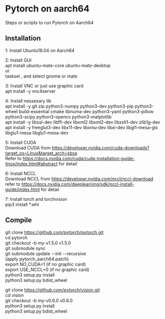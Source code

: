 # Pytorch on aarch64

Steps or scripts to run Pytorch on Aarch64

## Installation

1: Install Ubuntu18.04 on Aarch64

2: Install GUI  
   apt install ubuntu-mate-core ubuntu-mate-desktop  
   or  
   tasksel , and select gnome or mate

3: Install VNC or just use graphic card  
   apt install -y vnc4server

4: Install nessesary lib  
   apt install -y git zip python3-numpy python3-dev python3-pip python3-wheel build-essential cmake libnuma-dev python3-yaml python3-pillow python3-scipy python3-opencv python3-matplotlib  
   apt install -y libssl-dev libffi-dev libxml2 libxml2-dev libxslt1-dev zlib1g-dev  
   apt install -y freeglut3-dev libx11-dev libxmu-dev libxi-dev libgl1-mesa-glx libglu1-mesa libglu1-mesa-dev
   
5: Install CUDA  
   Download CUDA from <https://developer.nvidia.com/cuda-downloads?target_os=Linux&target_arch=sbsa>  
   Refer to <https://docs.nvidia.com/cuda/cuda-installation-guide-linux/index.html#abstract> for detail

6: Install NCCL  
   Download NCCL from <https://developer.nvidia.com/nccl/nccl-download>  
   refer to <https://docs.nvidia.com/deeplearning/sdk/nccl-install-guide/index.html> for detail

7: Install torch and torchvision  
   pip3 install *.whl


## Compile
   git clone https://github.com/pytorch/pytorch.git  
   cd pytorch  
   git checkout -b my-v1.5.0 v1.5.0  
   git submodule sync  
   git submodule update --init --recursive  
   (apply pytorch_aarch64.patch)  
   export NO_CUDA=1  (if no graphic card)  
   export USE_NCCL=0  (if no graphic card)  
   python3 setup.py install  
   python3 setup.py bdist_wheel  


   git clone https://github.com/pytorch/vision.git  
   cd vision  
   git checkout -b my-v0.6.0 v0.6.0  
   python3 setup.py install  
   python3 setup.py bdist_wheel  



